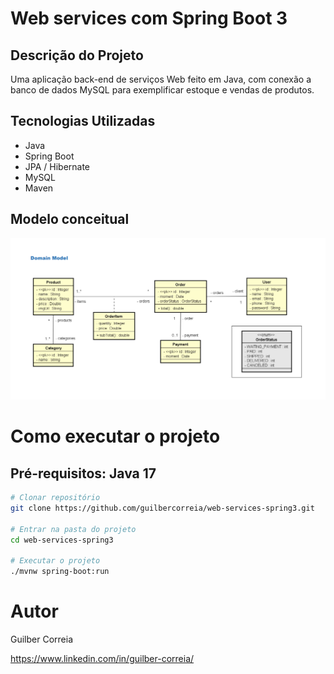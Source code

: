 
# Web services com Spring Boot 3

## Descrição do Projeto

Uma aplicação back-end de serviços Web feito em Java, com conexão a banco de dados MySQL para exemplificar estoque e vendas de produtos.

## Tecnologias Utilizadas

- Java
- Spring Boot
- JPA / Hibernate
- MySQL
- Maven

## Modelo conceitual
![](https://github.com/guilbercorreia/assets/blob/main/MD/model-domain-web-services.png)

# Como executar o projeto

## Pré-requisitos: Java 17

```bash
# Clonar repositório
git clone https://github.com/guilbercorreia/web-services-spring3.git

# Entrar na pasta do projeto
cd web-services-spring3

# Executar o projeto
./mvnw spring-boot:run
```
# Autor
Guilber Correia

https://www.linkedin.com/in/guilber-correia/
